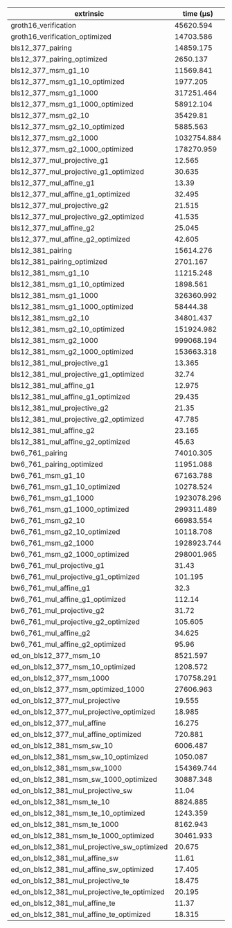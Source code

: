 | extrinsic                                   | time (µs)   |
| ------------------------------------------- | ----------- |
| groth16_verification                        | 45620.594   |
| groth16_verification_optimized              | 14703.586   |
| bls12_377_pairing                           | 14859.175   |
| bls12_377_pairing_optimized                 | 2650.137    |
| bls12_377_msm_g1_10                         | 11569.841   |
| bls12_377_msm_g1_10_optimized               | 1977.205    |
| bls12_377_msm_g1_1000                       | 317251.464  |
| bls12_377_msm_g1_1000_optimized             | 58912.104   |
| bls12_377_msm_g2_10                         | 35429.81    |
| bls12_377_msm_g2_10_optimized               | 5885.563    |
| bls12_377_msm_g2_1000                       | 1032754.884 |
| bls12_377_msm_g2_1000_optimized             | 178270.959  |
| bls12_377_mul_projective_g1                 | 12.565      |
| bls12_377_mul_projective_g1_optimized       | 30.635      |
| bls12_377_mul_affine_g1                     | 13.39       |
| bls12_377_mul_affine_g1_optimized           | 32.495      |
| bls12_377_mul_projective_g2                 | 21.515      |
| bls12_377_mul_projective_g2_optimized       | 41.535      |
| bls12_377_mul_affine_g2                     | 25.045      |
| bls12_377_mul_affine_g2_optimized           | 42.605      |
| bls12_381_pairing                           | 15614.276   |
| bls12_381_pairing_optimized                 | 2701.167    |
| bls12_381_msm_g1_10                         | 11215.248   |
| bls12_381_msm_g1_10_optimized               | 1898.561    |
| bls12_381_msm_g1_1000                       | 326360.992  |
| bls12_381_msm_g1_1000_optimized             | 58444.38    |
| bls12_381_msm_g2_10                         | 34801.437   |
| bls12_381_msm_g2_10_optimized               | 151924.982  |
| bls12_381_msm_g2_1000                       | 999068.194  |
| bls12_381_msm_g2_1000_optimized             | 153663.318  |
| bls12_381_mul_projective_g1                 | 13.365      |
| bls12_381_mul_projective_g1_optimized       | 32.74       |
| bls12_381_mul_affine_g1                     | 12.975      |
| bls12_381_mul_affine_g1_optimized           | 29.435      |
| bls12_381_mul_projective_g2                 | 21.35       |
| bls12_381_mul_projective_g2_optimized       | 47.785      |
| bls12_381_mul_affine_g2                     | 23.165      |
| bls12_381_mul_affine_g2_optimized           | 45.63       |
| bw6_761_pairing                             | 74010.305   |
| bw6_761_pairing_optimized                   | 11951.088   |
| bw6_761_msm_g1_10                           | 67163.788   |
| bw6_761_msm_g1_10_optimized                 | 10278.524   |
| bw6_761_msm_g1_1000                         | 1923078.296 |
| bw6_761_msm_g1_1000_optimized               | 299311.489  |
| bw6_761_msm_g2_10                           | 66983.554   |
| bw6_761_msm_g2_10_optimized                 | 10118.708   |
| bw6_761_msm_g2_1000                         | 1928923.744 |
| bw6_761_msm_g2_1000_optimized               | 298001.965  |
| bw6_761_mul_projective_g1                   | 31.43       |
| bw6_761_mul_projective_g1_optimized         | 101.195     |
| bw6_761_mul_affine_g1                       | 32.3        |
| bw6_761_mul_affine_g1_optimized             | 112.14      |
| bw6_761_mul_projective_g2                   | 31.72       |
| bw6_761_mul_projective_g2_optimized         | 105.605     |
| bw6_761_mul_affine_g2                       | 34.625      |
| bw6_761_mul_affine_g2_optimized             | 95.96       |
| ed_on_bls12_377_msm_10                      | 8521.597    |
| ed_on_bls12_377_msm_10_optimized            | 1208.572    |
| ed_on_bls12_377_msm_1000                    | 170758.291  |
| ed_on_bls12_377_msm_optimized_1000          | 27606.963   |
| ed_on_bls12_377_mul_projective              | 19.555      |
| ed_on_bls12_377_mul_projective_optimized    | 18.985      |
| ed_on_bls12_377_mul_affine                  | 16.275      |
| ed_on_bls12_377_mul_affine_optimized        | 720.881     |
| ed_on_bls12_381_msm_sw_10                   | 6006.487    |
| ed_on_bls12_381_msm_sw_10_optimized         | 1050.087    |
| ed_on_bls12_381_msm_sw_1000                 | 154369.744  |
| ed_on_bls12_381_msm_sw_1000_optimized       | 30887.348   |
| ed_on_bls12_381_mul_projective_sw           | 11.04       |
| ed_on_bls12_381_msm_te_10                   | 8824.885    |
| ed_on_bls12_381_msm_te_10_optimized         | 1243.359    |
| ed_on_bls12_381_msm_te_1000                 | 8162.943    |
| ed_on_bls12_381_msm_te_1000_optimized       | 30461.933   |
| ed_on_bls12_381_mul_projective_sw_optimized | 20.675      |
| ed_on_bls12_381_mul_affine_sw               | 11.61       |
| ed_on_bls12_381_mul_affine_sw_optimized     | 17.405      |
| ed_on_bls12_381_mul_projective_te           | 18.475      |
| ed_on_bls12_381_mul_projective_te_optimized | 20.195      |
| ed_on_bls12_381_mul_affine_te               | 11.37       |
| ed_on_bls12_381_mul_affine_te_optimized     | 18.315      |
